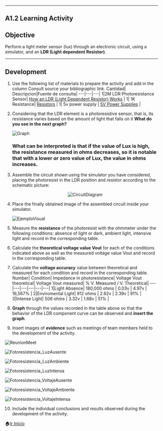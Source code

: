 

---
## A1.2 Learning Activity

## Objective
Perform a light meter sensor (lux) through an electronic circuit, using a simulator, and an **LDR (Light dependent Resistor)**.

---
## Development
1. Use the following list of materials to prepare the activity and add in the column Consult source your bibliographic link.
   Cantidad| Descripcion|Fuente de consulta|
   ---|---|---|
   1|2M LDR Photoresistance Sensor| [How an LDR (Light Dependent Resistor) Works](https://kitronik.co.uk/blogs/resources/how-an-ldr-light-dependent-resistor-works) |
   1| 1K Resistance| [Resistors](https://learn.sparkfun.com/tutorials/resistors/all) |
   1| 5v power supply | [5V Power Supplies](https://www.acopian.com/5v-power-supplies.html) |
<p></p>

2. Considering that the LDR element is a photoresistive sensor, that is, its resistance varies based on the amount of light that falls on it **What do you see in the next graph?**
    <p align="left">
        <img alt="Graph" src="https://raw.githubusercontent.com/MonroyAriel/SistemasProgramables_2020_1/main/img/A1.2_Preg1.png?token=AKLDE2XYZGRFEPI2PZLBUJLAKJMXY" 
    </p>

    ### What can be interpreted is that if the value of Lux is high, the resistance measured in ohms decreases, so it is notable that with a lower or zero value of Lux, the value in ohms increases.
<p>

3. Assemble the circuit shown using the simulator you have considered, placing the photoresist in the LDR position and resistor according to the schematic picture:
    <p align="center">
        <img alt="CircuitDiagram" src="https://raw.githubusercontent.com/MonroyAriel/SistemasProgramables_2020_1/main/img/A1.2_Preg2.png?token=AKLDE2TFKQFEMGTSSFE2XITAKJM2Y" 
    </p>

4. Place the finally obtained image of the assembled circuit inside your simulator.
    <p align="left">
        <img alt="EjemploVisual" src="https://raw.githubusercontent.com/MonroyAriel/SistemasProgramables_2020_1/main/img/A1.2_Preg3.png?token=AKLDE2TRAA4NINMTHRHQOBDAKJM54" 
    </p>
5. Measure the **resistance** of the photoresist with the ohmmeter under the following conditions: absence of light or dark, ambient light, intensive light and record in the corresponding table.
6. Calculate the **theoretical voltage value Vout** for each of the conditions indicated above as well as the
measured voltage value Vout and record in the corresponding table.
7. Calculate the **voltage accuracy** value between theoretical and measured for each condition and record in
the corresponding table.
    Number| Condition| Impedance in photoresistance| Voltage Vout theoretical| Voltage Vout measured| % V. Measured / V. Theoretical|
    ---|---|---|---|---|---|
    1|Light Absence| 180,000 ohms | 0.03v | 4.97v | 16,567% | 
    2|Enviromental Light| 912 ohms | 2.62v | 2.39v | 91% | 
    3|Intense Light| 506 ohms | 3.32v | 1.68v | 51% | 
    <p></p>
8. **Graph** through the values recorded in the table above so that the behavior of the LDR component curve can be observed and **insert the graph**.
9. Insert images of **evidence** such as meetings of team members held to the development of the activity.
<p align="left">
        <img alt="ReunionMeet" src="https://raw.githubusercontent.com/MonroyAriel/SistemasProgramables_2020_1/main/img/A1.2_Meet.png?token=AKLDE2UQ7KN6S5DCRRIYHPLAKJVHY" 
</p>
<p align="left">
        <img alt="Fotoresistencia_LuzAusente" src="https://raw.githubusercontent.com/MonroyAriel/SistemasProgramables_2020_1/main/img/A1.2_ResistenciaAusencia.png?token=AKLDE2USHM4EV4PFL5KAEUDAKJVDK" 
</p>
<p align="left">
        <img alt="Fotoresistencia_LuzAmbiente" src="https://raw.githubusercontent.com/MonroyAriel/SistemasProgramables_2020_1/main/img/A1.2_ResistenciaMedia.png?token=AKLDE2W2UIL3LS7RXGEL5WLAKJU7K" 
</p>
<p align="left">
        <img alt="Fotoresistencia_LuzIntensa" src="https://raw.githubusercontent.com/MonroyAriel/SistemasProgramables_2020_1/main/img/A1.2_ResistenciaAlta.png?token=AKLDE2VU77PZZUYNICDESXTAKJUYC" 
</p>
<p align="left">
        <img alt="Fotoresistencia_VoltajeAusente" src="https://raw.githubusercontent.com/MonroyAriel/SistemasProgramables_2020_1/main/img/A1.2_VoltajeBajo.png?token=AKLDE2WFTJQDTHZGPU4JMZLAKJVQG" 
</p>
<p align="left">
        <img alt="Fotoresistencia_VoltajeAmbiente" src="https://raw.githubusercontent.com/MonroyAriel/SistemasProgramables_2020_1/main/img/A1.2_VoltajeMedio.png?token=AKLDE2WUJRH3UMTJFVNIADTAKJVOU" 
</p>
<p align="left">
        <img alt="Fotoresistencia_VoltajeIntensa" src="https://raw.githubusercontent.com/MonroyAriel/SistemasProgramables_2020_1/main/img/A1.2_VoltajeAlto.png?token=AKLDE2XZANKIX7ZH2FAG4DLAKJVM6" 
</p>

10.  Include the individual conclusions and results observed during the development of the activity.

🏠[Ir Inicio](https://github.com/JavieRM3N/SistemasProgramables)
